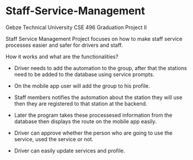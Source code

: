 # Staff-Service-Management
Gebze Technical University CSE 496 Graduation Project II

Staff Service Management Project focuses on how to make staff service processes easier and safer for drivers and staff. 

How it works and what are the functionalities?

 - Driver needs to add the automation to the group, after that the stations need to be added to the database using service prompts. 

  
  - On the mobile app user will add the group to his profile.

  
  - Staff members notifies the automation about the station they will use then they are registered to that station at the backend.
  
  
  - Later the program takes these processesed information from the database then displays the route on the mobile app easily.
  
  
 - Driver can approve whether the person who are going to use the service, used the service or not.
  
  
  - Driver can easily update services and profile.
